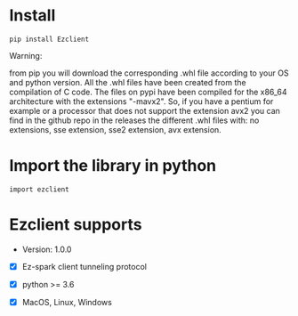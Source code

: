 # Install
```
pip install Ezclient
```

Warning:

from pip you will download the corresponding .whl file according to your OS and python version.
All the .whl files have been created from the compilation of C code. The files on pypi have been compiled
for the x86_64 architecture with the extensions "-mavx2". So, if you have a pentium for example
or a processor that does not support the extension avx2 you can find in the github repo in the releases
the different .whl files with: no extensions, sse extension, sse2 extension, avx extension.

# Import the library in python

```
import ezclient
```

# Ezclient supports

- Version: 1.0.0

 - [x] Ez-spark client tunneling protocol
 - [x] python >= 3.6 
 - [x] MacOS, Linux, Windows
 
